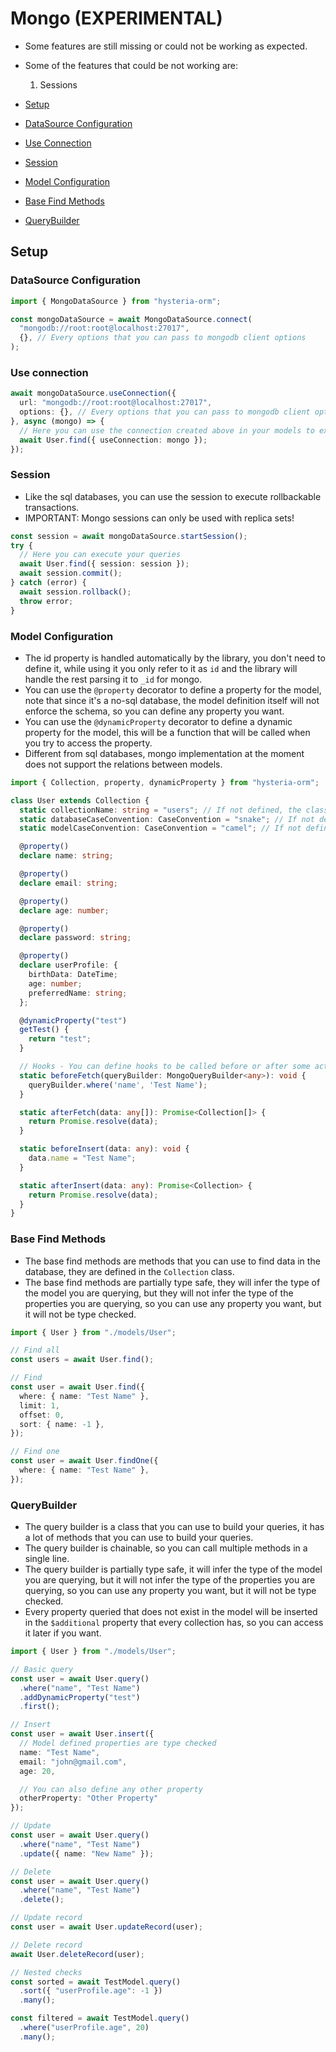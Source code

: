 # Mongo (EXPERIMENTAL)

- Some features are still missing or could not be working as expected.
- Some of the features that could be not working are:
  1. Sessions

- [Setup](#setup)
- [DataSource Configuration](#datasource-configuration)
- [Use Connection](#use-connection)
- [Session](#session)
- [Model Configuration](#model-configuration)
- [Base Find Methods](#base-find-methods)
- [QueryBuilder](#querybuilder)

## Setup

### DataSource Configuration
```typescript
import { MongoDataSource } from "hysteria-orm";

const mongoDataSource = await MongoDataSource.connect(
  "mongodb://root:root@localhost:27017",
  {}, // Every options that you can pass to mongodb client options
);
```

### Use connection
```typescript
await mongoDataSource.useConnection({
  url: "mongodb://root:root@localhost:27017",
  options: {}, // Every options that you can pass to mongodb client options
}, async (mongo) => {
  // Here you can use the connection created above in your models to execute queries in other databases
  await User.find({ useConnection: mongo });
});
```

### Session
- Like the sql databases, you can use the session to execute rollbackable transactions.
- IMPORTANT: Mongo sessions can only be used with replica sets!
```typescript
const session = await mongoDataSource.startSession();
try {
  // Here you can execute your queries
  await User.find({ session: session });
  await session.commit();
} catch (error) {
  await session.rollback();
  throw error;
}
```

### Model Configuration
- The id property is handled automatically by the library, you don't need to define it, while using it you only refer to it as `id` and the library will handle the rest parsing it to `_id` for mongo.
- You can use the `@property` decorator to define a property for the model, note that since it's a no-sql database, the model definition itself will not enforce the schema, so you can define any property you want.
- You can use the `@dynamicProperty` decorator to define a dynamic property for the model, this will be a function that will be called when you try to access the property.
- Different from sql databases, mongo implementation at the moment does not support the relations between models.

```typescript
import { Collection, property, dynamicProperty } from "hysteria-orm";

class User extends Collection {
  static collectionName: string = "users"; // If not defined, the class name in snake_case in the plural form will be used
  static databaseCaseConvention: CaseConvention = "snake"; // If not defined, it will use the snake case while interacting with the database
  static modelCaseConvention: CaseConvention = "camel"; // If not defined, it will use the camel case while interacting with the model

  @property()
  declare name: string;

  @property()
  declare email: string;

  @property()
  declare age: number;

  @property()
  declare password: string;

  @property()
  declare userProfile: {
    birthData: DateTime;
    age: number;
    preferredName: string;
  };

  @dynamicProperty("test")
  getTest() {
    return "test";
  }

  // Hooks - You can define hooks to be called before or after some actions
  static beforeFetch(queryBuilder: MongoQueryBuilder<any>): void {
    queryBuilder.where('name', 'Test Name');
  }

  static afterFetch(data: any[]): Promise<Collection[]> {
    return Promise.resolve(data);
  }

  static beforeInsert(data: any): void {
    data.name = "Test Name";
  }

  static afterInsert(data: any): Promise<Collection> {
    return Promise.resolve(data);
  }
}
```

### Base Find Methods
- The base find methods are methods that you can use to find data in the database, they are defined in the `Collection` class.
- The base find methods are partially type safe, they will infer the type of the model you are querying, but they will not infer the type of the properties you are querying, so you can use any property you want, but it will not be type checked.

```typescript
import { User } from "./models/User";

// Find all
const users = await User.find();

// Find
const user = await User.find({
  where: { name: "Test Name" },
  limit: 1,
  offset: 0,
  sort: { name: -1 },
});

// Find one
const user = await User.findOne({
  where: { name: "Test Name" },
});
```

### QueryBuilder
- The query builder is a class that you can use to build your queries, it has a lot of methods that you can use to build your queries.
- The query builder is chainable, so you can call multiple methods in a single line.
- The query builder is partially type safe, it will infer the type of the model you are querying, but it will not infer the type of the properties you are querying, so you can use any property you want, but it will not be type checked.
- Every property queried that does not exist in the model will be inserted in the `$additional` property that every collection has, so you can access it later if you want.

```typescript
import { User } from "./models/User";

// Basic query
const user = await User.query()
  .where("name", "Test Name")
  .addDynamicProperty("test")
  .first();

// Insert
const user = await User.insert({
  // Model defined properties are type checked
  name: "Test Name",
  email: "john@gmail.com",
  age: 20,

  // You can also define any other property
  otherProperty: "Other Property"
});

// Update
const user = await User.query()
  .where("name", "Test Name")
  .update({ name: "New Name" });

// Delete
const user = await User.query()
  .where("name", "Test Name")
  .delete();

// Update record
const user = await User.updateRecord(user);

// Delete record
await User.deleteRecord(user);

// Nested checks
const sorted = await TestModel.query()
  .sort({ "userProfile.age": -1 })
  .many();

const filtered = await TestModel.query()
  .where("userProfile.age", 20)
  .many();
```
